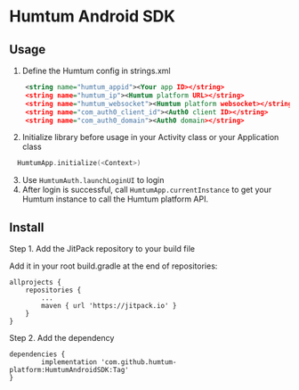 # Humtum Android SDK
## Usage

1. Define the Humtum config in strings.xml
```xml
    <string name="humtum_appid"><Your app ID></string>
    <string name="humtum_ip"><Humtum platform URL></string>
    <string name="humtum_websocket"><Humtum platform websocket></string>
    <string name="com_auth0_client_id"><Auth0 client ID></string>
    <string name="com_auth0_domain"><Auth0 domain></string>
```
2. Initialize library before usage in your Activity class or your Application class
```kotlin
  HumtumApp.initialize(<Context>)
```
3. Use ```HumtumAuth.launchLoginUI``` to login
4. After login is successful, call `HumtumApp.currentInstance` to get your Humtum instance to call the Humtum platform API.

  

## Install
Step 1. Add the JitPack repository to your build file


Add it in your root build.gradle at the end of repositories:

	allprojects {
		repositories {
			...
			maven { url 'https://jitpack.io' }
		}
	}
Step 2. Add the dependency

	dependencies {
	        implementation 'com.github.humtum-platform:HumtumAndroidSDK:Tag'
	}
